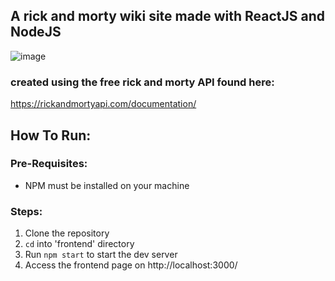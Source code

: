## A rick and morty wiki site made with ReactJS and NodeJS
![image](https://github.com/user-attachments/assets/8b30e9d0-188e-44fd-a012-ab5263149ef9)

### created using the free rick and morty API found here:
https://rickandmortyapi.com/documentation/

## How To Run:

### Pre-Requisites:
- NPM must be installed on your machine

### Steps:
1. Clone the repository
2. `cd` into 'frontend' directory
3. Run `npm start` to start the dev server
4. Access the frontend page on http://localhost:3000/

